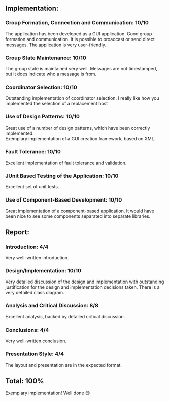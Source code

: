 ## Implementation:
### Group Formation, Connection and Communication: 10/10
The application has been developed as a GUI application. Good group formation and communication. It is possible to broadcast or send direct messages. The application is very user-friendly.

### Group State Maintenance: 10/10
The group state is maintained very well. Messages are not timestamped, but it does indicate who a message is from.

### Coordinator Selection:  10/10
Outstanding implementation of coordinator selection. I really like how you implemented the selection of a replacement host

### Use of Design Patterns:  10/10
Great use of a number of design patterns, which have been correctly implemented.  
Exemplary implementation of a GUI creation framework, based on XML.

### Fault Tolerance:  10/10
Excellent implementation of fault tolerance and validation.

### JUnit Based Testing of the Application:  10/10
Excellent set of unit tests.

### Use of Component-Based Development:  10/10
Great implementation of a component-based application. It would have been nice to see some components separated into separate libraries.

## Report:
### Introduction:  4/4
Very well-written introduction.

### Design/Implementation:  10/10
Very detailed discussion of the design and implementation with outstanding justification for the design and implementation decisions taken. There is a very detailed class diagram.

### Analysis and Critical Discussion:  8/8
Excellent analysis, backed by detailed critical discussion.

### Conclusions:  4/4
Very well-written conclusion.

### Presentation Style:  4/4
The layout and presentation are in the expected format.

## Total: 100%
Exemplary implementation! Well done 😊
